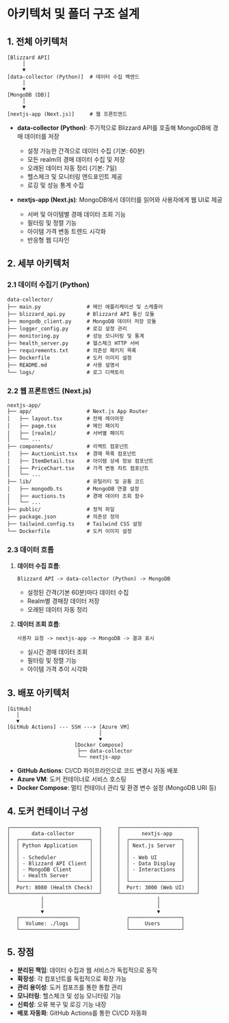 # 아키텍처 및 폴더 구조 설계

## 1. 전체 아키텍처

```
[Blizzard API]
     │
     ▼
[data-collector (Python)]  # 데이터 수집 백엔드
     │
     ▼
[MongoDB (DB)]
     │
     ▼
[nextjs-app (Next.js)]     # 웹 프론트엔드
```

- **data-collector (Python)**: 주기적으로 Blizzard API를 호출해 MongoDB에 경매 데이터를 저장
  - 설정 가능한 간격으로 데이터 수집 (기본: 60분)
  - 모든 realm의 경매 데이터 수집 및 저장
  - 오래된 데이터 자동 정리 (기본: 7일)
  - 헬스체크 및 모니터링 엔드포인트 제공
  - 로깅 및 성능 통계 수집
  
- **nextjs-app (Next.js)**: MongoDB에서 데이터를 읽어와 사용자에게 웹 UI로 제공
  - 서버 및 아이템별 경매 데이터 조회 기능
  - 필터링 및 정렬 기능
  - 아이템 가격 변동 트렌드 시각화
  - 반응형 웹 디자인

## 2. 세부 아키텍처

### 2.1 데이터 수집기 (Python)

```
data-collector/
├── main.py               # 메인 애플리케이션 및 스케줄러
├── blizzard_api.py       # Blizzard API 통신 모듈
├── mongodb_client.py     # MongoDB 데이터 저장 모듈
├── logger_config.py      # 로깅 설정 관리
├── monitoring.py         # 성능 모니터링 및 통계
├── health_server.py      # 헬스체크 HTTP 서버
├── requirements.txt      # 의존성 패키지 목록
├── Dockerfile            # 도커 이미지 설정
├── README.md             # 사용 설명서
└── logs/                 # 로그 디렉토리
```

### 2.2 웹 프론트엔드 (Next.js)

```
nextjs-app/
├── app/                  # Next.js App Router
│   ├── layout.tsx        # 전체 레이아웃
│   ├── page.tsx          # 메인 페이지
│   ├── [realm]/          # 서버별 페이지
│   └── ...
├── components/           # 리액트 컴포넌트
│   ├── AuctionList.tsx   # 경매 목록 컴포넌트
│   ├── ItemDetail.tsx    # 아이템 상세 정보 컴포넌트
│   ├── PriceChart.tsx    # 가격 변동 차트 컴포넌트
│   └── ...
├── lib/                  # 유틸리티 및 공통 코드
│   ├── mongodb.ts        # MongoDB 연결 설정
│   ├── auctions.ts       # 경매 데이터 조회 함수
│   └── ...
├── public/               # 정적 파일
├── package.json          # 의존성 정의
├── tailwind.config.ts    # Tailwind CSS 설정
└── Dockerfile            # 도커 이미지 설정
```

### 2.3 데이터 흐름

1. **데이터 수집 흐름**:
   ```
   Blizzard API -> data-collector (Python) -> MongoDB
   ```
   - 설정된 간격(기본 60분)마다 데이터 수집
   - Realm별 경매장 데이터 저장
   - 오래된 데이터 자동 정리

2. **데이터 조회 흐름**:
   ```
   사용자 요청 -> nextjs-app -> MongoDB -> 결과 표시
   ```
   - 실시간 경매 데이터 조회
   - 필터링 및 정렬 기능
   - 아이템 가격 추이 시각화

## 3. 배포 아키텍처

```
[GitHub]
   │
   ▼
[GitHub Actions] --- SSH ---> [Azure VM]
                              │
                              ▼
                      [Docker Compose]
                       ├── data-collector
                       └── nextjs-app
```

- **GitHub Actions**: CI/CD 파이프라인으로 코드 변경시 자동 배포
- **Azure VM**: 도커 컨테이너로 서비스 호스팅
- **Docker Compose**: 멀티 컨테이너 관리 및 환경 변수 설정 (MongoDB URI 등)

## 4. 도커 컨테이너 구성

```
┌─────────────────────────────┐     ┌─────────────────────────┐
│       data-collector        │     │       nextjs-app        │
│  ┌───────────────────────┐  │     │  ┌─────────────────┐    │
│  │ Python Application    │  │     │  │ Next.js Server  │    │
│  │                       │  │     │  │                 │    │
│  │ - Scheduler           │  │     │  │ - Web UI        │    │
│  │ - Blizzard API Client │  │     │  │ - Data Display  │    │
│  │ - MongoDB Client      │  │     │  │ - Interactions  │    │
│  │ - Health Server       │  │     │  │                 │    │
│  └───────────────────────┘  │     │  └─────────────────┘    │
│  Port: 8080 (Health Check)  │     │  Port: 3000 (Web UI)    │
└─────────────────────────────┘     └─────────────────────────┘
           │                                     │
           │                                     │
           ▼                                     ▼
   ┌───────────────────┐               ┌─────────────────┐
   │  Volume: ./logs   │               │     Users       │
   └───────────────────┘               └─────────────────┘
```

## 5. 장점

- **분리된 책임**: 데이터 수집과 웹 서비스가 독립적으로 동작
- **확장성**: 각 컴포넌트를 독립적으로 확장 가능
- **관리 용이성**: 도커 컴포즈를 통한 통합 관리
- **모니터링**: 헬스체크 및 성능 모니터링 기능
- **신뢰성**: 오류 복구 및 로깅 기능 내장
- **배포 자동화**: GitHub Actions를 통한 CI/CD 자동화

#